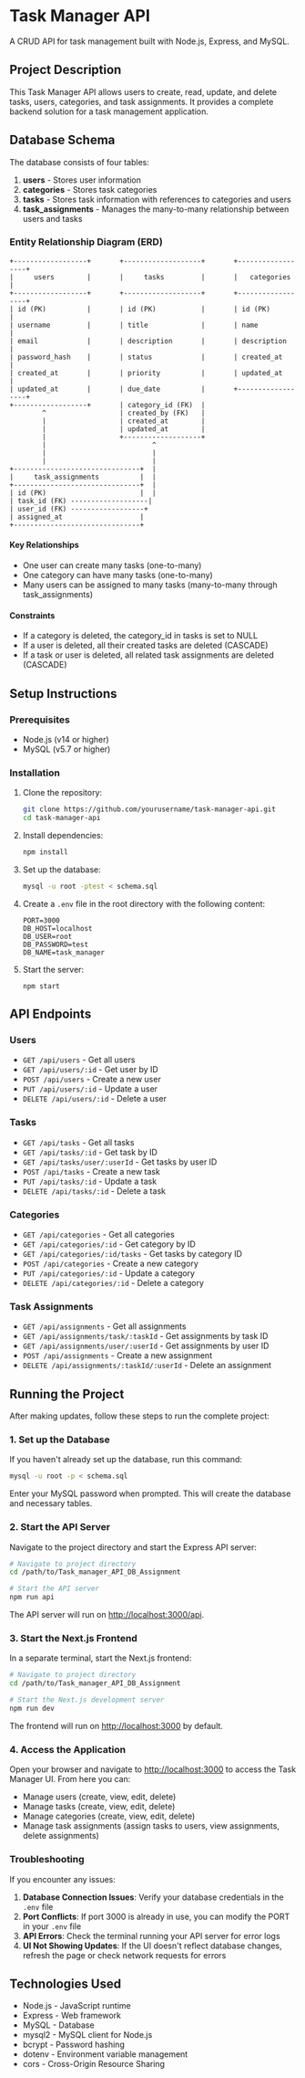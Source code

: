 # Task Manager API

A CRUD API for task management built with Node.js, Express, and MySQL.

## Project Description

This Task Manager API allows users to create, read, update, and delete tasks, users, categories, and task assignments. It provides a complete backend solution for a task management application.

## Database Schema

The database consists of four tables:

1. **users** - Stores user information
2. **categories** - Stores task categories
3. **tasks** - Stores task information with references to categories and users
4. **task_assignments** - Manages the many-to-many relationship between users and tasks

### Entity Relationship Diagram (ERD)

```plaintext
+------------------+       +-------------------+       +------------------+
|     users        |       |     tasks         |       |   categories     |
+------------------+       +-------------------+       +------------------+
| id (PK)          |       | id (PK)           |       | id (PK)          |
| username         |       | title             |       | name             |
| email            |       | description       |       | description      |
| password_hash    |       | status            |       | created_at       |
| created_at       |       | priority          |       | updated_at       |
| updated_at       |       | due_date          |       +------------------+
+------------------+       | category_id (FK)  |
        ^                  | created_by (FK)   |
        |                  | created_at        |
        |                  | updated_at        |
        |                  +-------------------+
        |                          ^
        |                          |
        |                          |
+-------------------------------+  |
|     task_assignments          |  |
+-------------------------------+  |
| id (PK)                       |  |
| task_id (FK) -------------------|
| user_id (FK) ------------------+
| assigned_at                   |
+-------------------------------+
```

#### Key Relationships

- One user can create many tasks (one-to-many)
- One category can have many tasks (one-to-many)
- Many users can be assigned to many tasks (many-to-many through task_assignments)

#### Constraints

- If a category is deleted, the category_id in tasks is set to NULL
- If a user is deleted, all their created tasks are deleted (CASCADE)
- If a task or user is deleted, all related task assignments are deleted (CASCADE)

## Setup Instructions

### Prerequisites

- Node.js (v14 or higher)
- MySQL (v5.7 or higher)

### Installation

1. Clone the repository:

   ```bash
   git clone https://github.com/yourusername/task-manager-api.git
   cd task-manager-api
   ```

2. Install dependencies:

   ```bash
   npm install
   ```

3. Set up the database:

   ```bash
   mysql -u root -ptest < schema.sql
   ```

4. Create a `.env` file in the root directory with the following content:

   ```env
   PORT=3000
   DB_HOST=localhost
   DB_USER=root
   DB_PASSWORD=test
   DB_NAME=task_manager
   ```

5. Start the server:

   ```
   npm start
   ```

## API Endpoints

### Users

- `GET /api/users` - Get all users
- `GET /api/users/:id` - Get user by ID
- `POST /api/users` - Create a new user
- `PUT /api/users/:id` - Update a user
- `DELETE /api/users/:id` - Delete a user

### Tasks

- `GET /api/tasks` - Get all tasks
- `GET /api/tasks/:id` - Get task by ID
- `GET /api/tasks/user/:userId` - Get tasks by user ID
- `POST /api/tasks` - Create a new task
- `PUT /api/tasks/:id` - Update a task
- `DELETE /api/tasks/:id` - Delete a task

### Categories

- `GET /api/categories` - Get all categories
- `GET /api/categories/:id` - Get category by ID
- `GET /api/categories/:id/tasks` - Get tasks by category ID
- `POST /api/categories` - Create a new category
- `PUT /api/categories/:id` - Update a category
- `DELETE /api/categories/:id` - Delete a category

### Task Assignments

- `GET /api/assignments` - Get all assignments
- `GET /api/assignments/task/:taskId` - Get assignments by task ID
- `GET /api/assignments/user/:userId` - Get assignments by user ID
- `POST /api/assignments` - Create a new assignment
- `DELETE /api/assignments/:taskId/:userId` - Delete an assignment

## Running the Project

After making updates, follow these steps to run the complete project:

### 1. Set up the Database

If you haven't already set up the database, run this command:

```bash
mysql -u root -p < schema.sql
```

Enter your MySQL password when prompted. This will create the database and necessary tables.

### 2. Start the API Server

Navigate to the project directory and start the Express API server:

```bash
# Navigate to project directory
cd /path/to/Task_manager_API_DB_Assignment

# Start the API server
npm run api
```

The API server will run on <http://localhost:3000/api>.

### 3. Start the Next.js Frontend

In a separate terminal, start the Next.js frontend:

```bash
# Navigate to project directory
cd /path/to/Task_manager_API_DB_Assignment

# Start the Next.js development server
npm run dev
```

The frontend will run on <http://localhost:3000> by default.

### 4. Access the Application

Open your browser and navigate to <http://localhost:3000> to access the Task Manager UI. From here you can:

- Manage users (create, view, edit, delete)
- Manage tasks (create, view, edit, delete)
- Manage categories (create, view, edit, delete)
- Manage task assignments (assign tasks to users, view assignments, delete assignments)

### Troubleshooting

If you encounter any issues:

1. **Database Connection Issues**: Verify your database credentials in the `.env` file
2. **Port Conflicts**: If port 3000 is already in use, you can modify the PORT in your `.env` file
3. **API Errors**: Check the terminal running your API server for error logs
4. **UI Not Showing Updates**: If the UI doesn't reflect database changes, refresh the page or check network requests for errors

## Technologies Used

- Node.js - JavaScript runtime
- Express - Web framework
- MySQL - Database
- mysql2 - MySQL client for Node.js
- bcrypt - Password hashing
- dotenv - Environment variable management
- cors - Cross-Origin Resource Sharing
